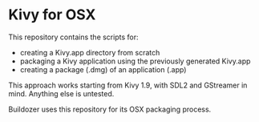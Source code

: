 Kivy for OSX
============

This repository contains the scripts for:

- creating a Kivy.app directory from scratch
- packaging a Kivy application using the previously generated Kivy.app
- creating a package (.dmg) of an application (.app)

This approach works starting from Kivy 1.9, with SDL2 and GStreamer in mind.
Anything else is untested.

Buildozer uses this repository for its OSX packaging process.
